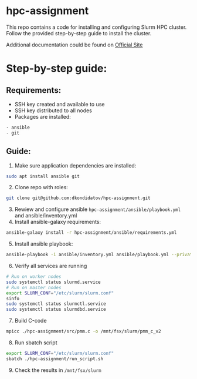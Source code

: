 # hpc-assignment

This repo contains a code for installing and configuring Slurm HPC cluster. Follow the provided step-by-step guide to install the cluster.

Additional documentation could be found on [Official Site](https://slurm.schedmd.com/quickstart_admin.html)

# Step-by-step guide:
## Requirements:
- SSH key created and available to use
- SSH key distributed to all nodes
- Packages are installed:
```bash
- ansible  
- git
```
## Guide:
1) Make sure application dependencies are installed:
```bash
sudo apt install ansible git
```
2) Clone repo with roles:
```bash
git clone git@github.com:dkondidatov/hpc-assignment.git
```
3) Rewiew and configure ansible `hpc-assignment/ansible/playbook.yml` and ansible/inventory.yml
4) Install ansible-galaxy requirements:
```bash
ansible-galaxy install -r hpc-assignment/ansible/requirements.yml
```
5) Install ansible playbook: 
```bash
ansible-playbook -i ansible/inventory.yml ansible/playbook.yml --private-key=~/.ssh/<"set your private key here">
```
6) Verify all services are running
```bash
# Run on worker nodes
sudo systemctl status slurmd.service
# Run on master nodes
export SLURM_CONF="/etc/slurm/slurm.conf"
sinfo 
sudo systemctl status slurmctl.service
sudo systemctl status slurmdbd.service
```
7) Build С-code
```bash
mpicc ./hpc-assignment/src/pmm.c -o /mnt/fsx/slurm/pmm_c_v2
```
8) Run sbatch script
```bash
export SLURM_CONF="/etc/slurm/slurm.conf"
sbatch ./hpc-assignment/run_script.sh
```
9) Check the results in `/mnt/fsx/slurm`
